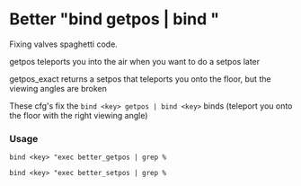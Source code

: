 # Better "bind <key> getpos | bind <key>" 
Fixing valves spaghetti code.

getpos teleports you into the air when you want to do a setpos later

getpos_exact returns a setpos that teleports you onto the floor, but the viewing angles are broken

These cfg's fix the ```bind <key> getpos | bind <key>``` binds (teleport you onto the floor with the right viewing angle)

### Usage

```bind <key> "exec better_getpos | grep %```

```bind <key> "exec better_setpos | grep %```

